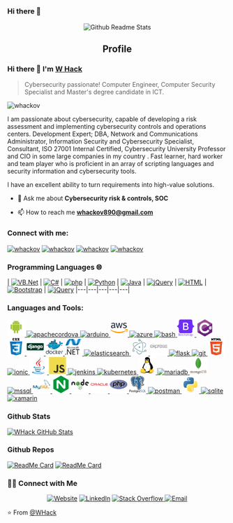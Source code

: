 ### Hi there 👋

<!--
**whackov/whackov** is a ✨ _special_ ✨ repository because its `README.md` (this file) appears on your GitHub profile.

Here are some ideas to get you started:

- 🔭 I’m currently working on ...
- 🌱 I’m currently learning ...
- 👯 I’m looking to collaborate on ...
- 🤔 I’m looking for help with ...
- 💬 Ask me about ...
- 📫 How to reach me: ...
- 😄 Pronouns: ...
- ⚡ Fun fact: ...
-->

<p align="center">
 <img width="100px" src="https://avatars.githubusercontent.com/u/72877787?s=460&u=f0542929b2910cdf1a1314e02ff3cca7d8cfdf32&v=4" align="center" alt="Github Readme Stats" />
 <h2 align="center">Profile</h2>
</p>

### Hi there 👋 I'm [W Hack](https://github.com/whackov)
> Cybersecurity passionate!
> Computer Engineer, Computer Security Specialist and Master's degree candidate in ICT.

<img src="https://komarev.com/ghpvc/?username=whackov" alt="whackov" />

<div>
 <p>
I am passionate about cybersecurity, capable of developing a risk assessment and implementing cybersecurity controls and operations centers. Development Expert; DBA, Network and Communications Administrator, Information Security and Cybersecurity Specialist, Consultant, ISO 27001 Internal Certified, Cybersecurity University Professor and CIO in some large companies in my country . Fast learner, hard worker and team player who is proficient in an array of scripting languages and security information and cybersecurity tools.

I have an excellent ability to turn requirements into high-value solutions.
</p>
</div>

- 💬 Ask me about **Cybersecurity risk & controls, SOC**

- 📫 How to reach me **whackov890@gmail.com**


<h3 align="left">Connect with me:</h3>
<p align="left">
<a href="https://twitter.com/whackov" target="blank"><img align="center" src="https://cdn.jsdelivr.net/npm/simple-icons@3.0.1/icons/twitter.svg" alt="whackov" height="30" width="40" /></a>
<a href="https://stackoverflow.com/users/whackov" target="blank"><img align="center" src="https://cdn.jsdelivr.net/npm/simple-icons@3.0.1/icons/stackoverflow.svg" alt="whackov" height="30" width="40" /></a>
<a href="https://fb.com/whackov" target="blank"><img align="center" src="https://cdn.jsdelivr.net/npm/simple-icons@3.0.1/icons/facebook.svg" alt="whackov" height="30" width="40" /></a>
<a href="https://instagram.com/whackov" target="blank"><img align="center" src="https://cdn.jsdelivr.net/npm/simple-icons@3.0.1/icons/instagram.svg" alt="whackov" height="30" width="40" /></a>
</p>


### Programming Languages 🌐

| [<img src="https://icon-library.com/images/vb-net-icon/vb-net-icon-8.jpg" alt="VB.Net" width="24">](https://docs.microsoft.com/en-us/dotnet/visual-basic/) | [<img src="https://image.flaticon.com/icons/png/512/74/74906.png" alt="C#" width="24">](https://docs.microsoft.com/en-us/dotnet/csharp/) | [<img src="https://cdn1.iconfinder.com/data/icons/simple-icons/4096/php-4096-black.png" alt="php" width="24">](https://www.php.net) | [<img src="https://maxcdn.icons8.com/Share/icon/Logos/python1600.png" alt="Python" width="24">](https://www.python.org) | [<img src="https://vectorified.com/images/java-icon-20.png" alt="Java" width="24">](https://www.java.com/en/) | [<img src="https://cdn.freebiesupply.com/logos/large/2x/jquery-1-logo-png-transparent.png" alt="jQuery" width="48">](https://jquery.com/) | [<img src="https://cdn3.iconfinder.com/data/icons/picons-social/57/10-html5-512.png" alt="HTML" width="24">](https://www.w3schools.com/html/default.asp) | [<img src="https://cdn4.iconfinder.com/data/icons/blackicon/54/bootstrap_icon-512.png" alt="Bootstrap" width="24">](https://getbootstrap.com/) | [<img src="https://image.flaticon.com/icons/png/512/288/288877.png" alt="jQuery" width="24">](https://www.w3schools.com/js/DEFAULT.asp) |---|---|---|---|---|


<h3 align="left">Languages and Tools:</h3>
<p align="left"> <a href="https://developer.android.com" target="_blank"> <img src="https://raw.githubusercontent.com/devicons/devicon/master/icons/android/android-original-wordmark.svg" alt="android" width="40" height="40"/> </a> <a href="https://cordova.apache.org/" target="_blank"> <img src="https://www.vectorlogo.zone/logos/apache_cordova/apache_cordova-icon.svg" alt="apachecordova" width="40" height="40"/> </a> <a href="https://www.arduino.cc/" target="_blank"> <img src="https://cdn.worldvectorlogo.com/logos/arduino-1.svg" alt="arduino" width="40" height="40"/> </a> <a href="https://aws.amazon.com" target="_blank"> <img src="https://raw.githubusercontent.com/devicons/devicon/master/icons/amazonwebservices/amazonwebservices-original-wordmark.svg" alt="aws" width="40" height="40"/> </a> <a href="https://azure.microsoft.com/en-in/" target="_blank"> <img src="https://www.vectorlogo.zone/logos/microsoft_azure/microsoft_azure-icon.svg" alt="azure" width="40" height="40"/> </a> <a href="https://www.gnu.org/software/bash/" target="_blank"> <img src="https://www.vectorlogo.zone/logos/gnu_bash/gnu_bash-icon.svg" alt="bash" width="40" height="40"/> </a> <a href="https://getbootstrap.com" target="_blank"> <img src="https://raw.githubusercontent.com/devicons/devicon/master/icons/bootstrap/bootstrap-plain-wordmark.svg" alt="bootstrap" width="40" height="40"/> </a> <a href="https://www.w3schools.com/cs/" target="_blank"> <img src="https://raw.githubusercontent.com/devicons/devicon/master/icons/csharp/csharp-original.svg" alt="csharp" width="40" height="40"/> </a> <a href="https://www.w3schools.com/css/" target="_blank"> <img src="https://raw.githubusercontent.com/devicons/devicon/master/icons/css3/css3-original-wordmark.svg" alt="css3" width="40" height="40"/> </a> <a href="https://www.djangoproject.com/" target="_blank"> <img src="https://raw.githubusercontent.com/devicons/devicon/master/icons/django/django-original.svg" alt="django" width="40" height="40"/> </a> <a href="https://www.docker.com/" target="_blank"> <img src="https://raw.githubusercontent.com/devicons/devicon/master/icons/docker/docker-original-wordmark.svg" alt="docker" width="40" height="40"/> </a> <a href="https://dotnet.microsoft.com/" target="_blank"> <img src="https://raw.githubusercontent.com/devicons/devicon/master/icons/dot-net/dot-net-original-wordmark.svg" alt="dotnet" width="40" height="40"/> </a> <a href="https://www.elastic.co" target="_blank"> <img src="https://www.vectorlogo.zone/logos/elastic/elastic-icon.svg" alt="elasticsearch" width="40" height="40"/> </a> <a href="https://www.electronjs.org" target="_blank"> <img src="https://raw.githubusercontent.com/devicons/devicon/master/icons/electron/electron-original.svg" alt="electron" width="40" height="40"/> </a> <a href="https://expressjs.com" target="_blank"> <img src="https://raw.githubusercontent.com/devicons/devicon/master/icons/express/express-original-wordmark.svg" alt="express" width="40" height="40"/> </a> <a href="https://flask.palletsprojects.com/" target="_blank"> <img src="https://www.vectorlogo.zone/logos/pocoo_flask/pocoo_flask-icon.svg" alt="flask" width="40" height="40"/> </a> <a href="https://git-scm.com/" target="_blank"> <img src="https://www.vectorlogo.zone/logos/git-scm/git-scm-icon.svg" alt="git" width="40" height="40"/> </a> <a href="https://www.w3.org/html/" target="_blank"> <img src="https://raw.githubusercontent.com/devicons/devicon/master/icons/html5/html5-original-wordmark.svg" alt="html5" width="40" height="40"/> </a> <a href="https://ionicframework.com" target="_blank"> <img src="https://upload.wikimedia.org/wikipedia/commons/d/d1/Ionic_Logo.svg" alt="ionic" width="40" height="40"/> </a> <a href="https://www.java.com" target="_blank"> <img src="https://raw.githubusercontent.com/devicons/devicon/master/icons/java/java-original.svg" alt="java" width="40" height="40"/> </a> <a href="https://developer.mozilla.org/en-US/docs/Web/JavaScript" target="_blank"> <img src="https://raw.githubusercontent.com/devicons/devicon/master/icons/javascript/javascript-original.svg" alt="javascript" width="40" height="40"/> </a> <a href="https://www.jenkins.io" target="_blank"> <img src="https://www.vectorlogo.zone/logos/jenkins/jenkins-icon.svg" alt="jenkins" width="40" height="40"/> </a> <a href="https://kubernetes.io" target="_blank"> <img src="https://www.vectorlogo.zone/logos/kubernetes/kubernetes-icon.svg" alt="kubernetes" width="40" height="40"/> </a> <a href="https://www.linux.org/" target="_blank"> <img src="https://raw.githubusercontent.com/devicons/devicon/master/icons/linux/linux-original.svg" alt="linux" width="40" height="40"/> </a> <a href="https://mariadb.org/" target="_blank"> <img src="https://www.vectorlogo.zone/logos/mariadb/mariadb-icon.svg" alt="mariadb" width="40" height="40"/> </a> <a href="https://www.mongodb.com/" target="_blank"> <img src="https://raw.githubusercontent.com/devicons/devicon/master/icons/mongodb/mongodb-original-wordmark.svg" alt="mongodb" width="40" height="40"/> </a> <a href="https://www.microsoft.com/en-us/sql-server" target="_blank"> <img src="https://cdn.worldvectorlogo.com/logos/microsoft-sql-server.svg" alt="mssql" width="40" height="40"/> </a> <a href="https://www.mysql.com/" target="_blank"> <img src="https://raw.githubusercontent.com/devicons/devicon/master/icons/mysql/mysql-original-wordmark.svg" alt="mysql" width="40" height="40"/> </a> <a href="https://www.nginx.com" target="_blank"> <img src="https://raw.githubusercontent.com/devicons/devicon/master/icons/nginx/nginx-original.svg" alt="nginx" width="40" height="40"/> </a> <a href="https://nodejs.org" target="_blank"> <img src="https://raw.githubusercontent.com/devicons/devicon/master/icons/nodejs/nodejs-original-wordmark.svg" alt="nodejs" width="40" height="40"/> </a> <a href="https://www.oracle.com/" target="_blank"> <img src="https://raw.githubusercontent.com/devicons/devicon/master/icons/oracle/oracle-original.svg" alt="oracle" width="40" height="40"/> </a> <a href="https://www.php.net" target="_blank"> <img src="https://raw.githubusercontent.com/devicons/devicon/master/icons/php/php-original.svg" alt="php" width="40" height="40"/> </a> <a href="https://www.postgresql.org" target="_blank"> <img src="https://raw.githubusercontent.com/devicons/devicon/master/icons/postgresql/postgresql-original-wordmark.svg" alt="postgresql" width="40" height="40"/> </a> <a href="https://postman.com" target="_blank"> <img src="https://www.vectorlogo.zone/logos/getpostman/getpostman-icon.svg" alt="postman" width="40" height="40"/> </a> <a href="https://www.python.org" target="_blank"> <img src="https://raw.githubusercontent.com/devicons/devicon/master/icons/python/python-original.svg" alt="python" width="40" height="40"/> </a> <a href="https://www.sqlite.org/" target="_blank"> <img src="https://www.vectorlogo.zone/logos/sqlite/sqlite-icon.svg" alt="sqlite" width="40" height="40"/> </a> <a href="https://dotnet.microsoft.com/apps/xamarin" target="_blank"> <img src="https://raw.githubusercontent.com/detain/svg-logos/780f25886640cef088af994181646db2f6b1a3f8/svg/xamarin.svg" alt="xamarin" width="40" height="40"/> </a> </p>



### Github Stats

[![WHack GitHub Stats](https://github-readme-stats.vercel.app/api?username=whackov&show_icons=true&count_private=true)](https://github.com/whackov)

### Github Repos

[![ReadMe Card](https://github-readme-stats.vercel.app/api/pin/?username=whackov&repo=whackov&show_owner=true)](https://github.com/whackov/whackov) [![ReadMe Card](https://github-readme-stats.vercel.app/api/pin/?username=whackov&repo=lindows&show_owner=true)](https://github.com/whackov/lindows)


<h3> 🤝🏻 Connect with Me </h3>

<p align="center">
<a href="https://www.facebook.com/whackov/" target="_blank"><img alt="Website" src="http://4.bp.blogspot.com/-Rm3giw7mj_8/VQLP1ZWAVwI/AAAAAAAAXw0/WPoJhWJu_aY/s1600/facebook-iOS-icon.png" width="24"></a> <a href="https://www.linkedin.com/in/whackov/" target="_blank"><img alt="LinkedIn" src="https://image.flaticon.com/icons/png/512/179/179330.png" width="24"></a> <a href="https://stackoverflow.com/users/8519896/whackov?tab=profile" target="_blank"><img alt="Stack Overflow" src="https://uxwing.com/wp-content/themes/uxwing/download/10-brands-and-social-media/stackoverflow-color.png" width="24"> </a>
<a href="mailto:whackov890@gmail.com"><img alt="Email" src="https://upload.wikimedia.org/wikipedia/commons/thumb/7/7e/Gmail_icon_(2020).svg/1200px-Gmail_icon_(2020).svg.png" width="24"></a>
</p>


⭐️ From [@WHack](https://github.com/WHackOV)
